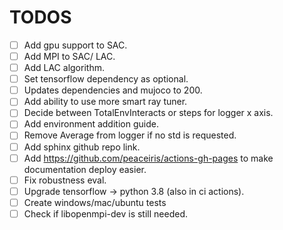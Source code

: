 # TODOS

-   [ ] Add gpu support to SAC.
-   [ ] Add MPI to SAC/ LAC.
-   [ ] Add LAC algorithm.
-   [ ] Set tensorflow dependency as optional.
-   [ ] Updates dependencies and mujoco to 200.
-   [ ] Add ability to use more smart ray tuner.
-   [ ] Decide between TotalEnvInteracts or steps for logger x axis.
-   [ ] Add environment addition guide.
-   [ ] Remove Average from logger if no std is requested.
-   [ ] Add sphinx github repo link.
-   [ ] Add https://github.com/peaceiris/actions-gh-pages to make documentation deploy easier.
-   [ ] Fix robustness eval.
-   [ ] Upgrade tensorflow -> python 3.8  (also in ci actions).
-   [ ] Create windows/mac/ubuntu tests
-   [ ] Check if libopenmpi-dev is still needed.
